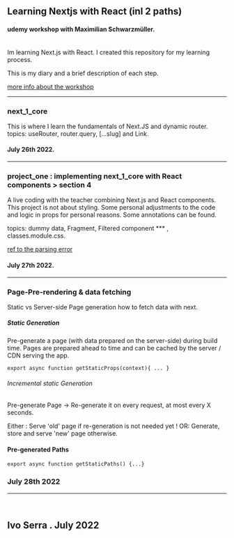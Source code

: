 ## Learning Nextjs with React (inl 2 paths)
#### udemy workshop  with Maximilian Schwarzmüller.

<br>
Im learning Next.js with React. I created this repository for my learning process.

This is my diary and a brief description of each step. 


[more info about the workshop](https://www.udemy.com/course/nextjs-react-the-complete-guide/)

------ 

### next_1_core
This is where I learn the fundamentals of Next.JS and dynamic router.
topics: useRouter, router.query, [...slug] and Link.

#### July 26th 2022.

------

### project_one : implementing  next_1_core with React components > section 4
A live coding with the teacher combining Next.js and React components.
This project is not about styling. Some personal adjustments to the code and logic in props for personal reasons. 
Some annotations can be found.

topics: dummy data, Fragment, Filtered component *** , classes.module.css.

[ ref to the parsing error](https://namespaceit.com/blog/parsing-error-cannot-find-module-next-babel)

#### July 27th 2022.

-------

### Page-Pre-rendering & data fetching

Static vs Server-side Page generation
how to fetch data with next.


##### Static Generation
Pre-generate a page (with data prepared on the server-side) during build time.
Pages are prepared ahead to time and can be cached by the server / CDN serving the app.

```
export async function getStaticProps(context){ ... }
```

###### Incremental static Generation
Pre-generate Page -> Re-generate it on every request, at most every X seconds.

Either : Serve 'old' page if re-generation is not needed yet !
OR: Generate, store and serve 'new' page otherwise.

#### Pre-generated Paths

```
export async function getStaticPaths() {...}

```

### July 28th 2022

-------
<br>

## Ivo Serra . July 2022


<br>
